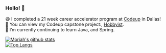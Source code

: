 ### Hello! 👋
😄 I completed a 21 week career accelerator program at <a href="https://codeup.com/" target="_blank">Codeup</a> in Dallas!
<br>
🔭 You can view my Codeup capstone project:, <a href="https://hobbyist-app.xyz" target="_blank">Hobbyist</a>.
<br>
🌱 I’m currently continuing to learn Java, and Spring.


[![Moriah's github stats](https://github-readme-stats.vercel.app/api?username=moriahhumphries&theme=buefy&show_icons=true)](https://github.com/anuraghazra/github-readme-stats) 
<br>
[![Top Langs](https://github-readme-stats.vercel.app/api/top-langs/?username=moriahhumphries&theme=buefy&show_icons=true)](https://github.com/anuraghazra/github-readme-stats)






<!--
**moriahhumphries/moriahhumphries** is a ✨ _special_ ✨ repository because its `README.md` (this file) appears on your GitHub profile.
Here are some ideas to get you started:
- 🔭 I’m currently working on ...
- 🌱 I’m currently learning ...
- 👯 I’m looking to collaborate on ...
- 🤔 I’m looking for help with ...
- 💬 Ask me about ...
- 📫 How to reach me: ...
- 😄 Pronouns: ...
- ⚡ Fun fact: ...
-->
